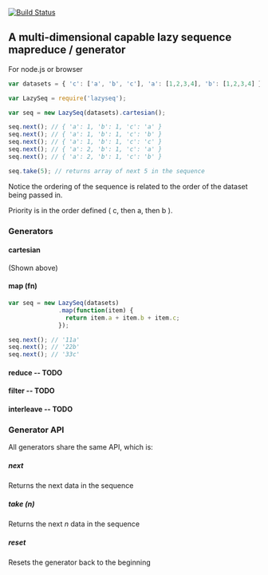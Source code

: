 [![Build Status](https://travis-ci.org/lovebear/lazyseq.png)](https://travis-ci.org/lovebear/lazyseq)

## A multi-dimensional capable lazy sequence mapreduce / generator

For node.js or browser


```js
var datasets = { 'c': ['a', 'b', 'c'], 'a': [1,2,3,4], 'b': [1,2,3,4] };

var LazySeq = require('lazyseq');

var seq = new LazySeq(datasets).cartesian();

seq.next(); // { 'a': 1, 'b': 1, 'c': 'a' }
seq.next(); // { 'a': 1, 'b': 1, 'c': 'b' }
seq.next(); // { 'a': 1, 'b': 1, 'c': 'c' }
seq.next(); // { 'a': 2, 'b': 1, 'c': 'a' }
seq.next(); // { 'a': 2, 'b': 1, 'c': 'b' }

seq.take(5); // returns array of next 5 in the sequence
```

Notice the ordering of the sequence is related to the order of the dataset being passed in.

Priority is in the order defined ( c, then a, then b ).

### Generators

#### cartesian

(Shown above)

#### map (fn)

```js
var seq = new LazySeq(datasets)
              .map(function(item) {
                return item.a + item.b + item.c;
              });

seq.next(); // '11a'
seq.next(); // '22b'
seq.next(); // '33c'
```

#### reduce -- TODO

#### filter -- TODO

#### interleave -- TODO


### Generator API

All generators share the same API, which is:

##### next

Returns the next data in the sequence

##### take (*n*)

Returns the next *n* data in the sequence

##### reset

Resets the generator back to the beginning

